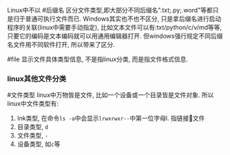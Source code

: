 Linux中不以 #后缀名 区分文件类型,即大部分不同后缀名".txt;.py;.word"等都只是归于普通可执行文件而已. 
Windows其实也不也不区分, 只是拿后缀名进行启动程序的关联(linux中需要手动指定), 比如文本文件可以有:txt/python/c/v/md等等, 只要它的编码是文本编码就可以用通用编辑器打开. 但windows强行规定不同后缀名文件用不同软件打开, 所以带来了区分.

#file 
显示文件具体类型信息, 不是指linux分类, 而是指文件格式信息.


### linux其他文件分类
#文件类型 
linux中万物皆是文件, 比如一个设备或一个目录皆是文件对象. 所以linux中文件类型有:
1. lnk类型, 在命令`ls -a`中会显示`lrwxrwxr--`中第一位字母l. 指链接🔗文件
2. 目录类型, `d`
3. 文件类型, `-`
4. 设备类型, 如`c`等